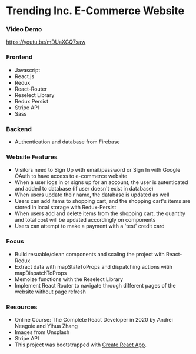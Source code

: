 # Trending Inc. E-Commerce Website

### Video Demo
https://youtu.be/mDUaXGQ7saw

### Frontend 
* Javascript
* React.js
* Redux
* React-Router
* Reselect Library
* Redux Persist
* Stripe API
* Sass

### Backend
* Authentication and database from Firebase

### Website Features
* Visitors need to Sign Up with email/password or Sign In with Google OAuth to have access to e-commerce website
* When a user logs in or signs up for an account, the user is autenticated and added to database (if user doesn't exist in database)
* When users update their name, the database is updated as well
* Users can add items to shopping cart, and the shopping cart's items are stored in local storage with Redux-Persist
* When users add and delete items from the shopping cart, the quantity and total cost will be updated accordingly on components
* Users can attempt to make a payment with a 'test' credit card


### Focus
* Build resuable/clean components and scaling the project with React-Redux
* Extract data with mapStateToProps and dispatching actions witih mapDispatchToProps 
* Memoize functions with the Reselect Library
* Implement React Router to navigate through different pages of the website without page refresh

### Resources
* Online Course: The Complete React Developer in 2020 by Andrei Neagoie and Yihua Zhang
* Images from Unsplash
* Stripe API
* This project was bootstrapped with [Create React App](https://github.com/facebook/create-react-app).
